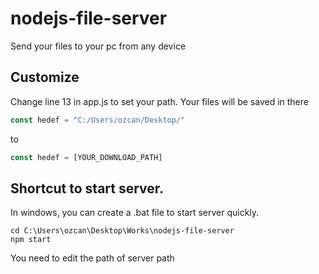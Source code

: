# nodejs-file-server
Send your files to your pc from any device


## Customize
Change line 13 in app.js to set your path. Your files will be saved in there
```js
const hedef = "C:/Users/ozcan/Desktop/"
```
to
```js
const hedef = [YOUR_DOWNLOAD_PATH]
```

## Shortcut to start server.
In windows, you can create a .bat file to start server quickly.
```
cd C:\Users\ozcan\Desktop\Works\nodejs-file-server
npm start
```

You need to edit the path of server path
